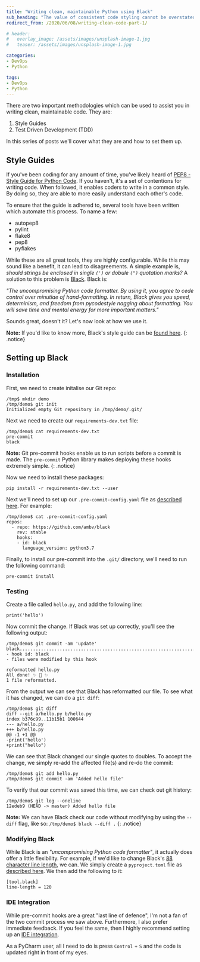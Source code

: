 ```yaml
---
title: "Writing clean, maintainable Python using Black"
sub_heading: "The value of consistent code styling cannot be overstated"
redirect_from: /2020/06/08/writing-clean-code-part-1/

# header:
#   overlay_image: /assets/images/unsplash-image-1.jpg
#   teaser: /assets/images/unsplash-image-1.jpg

categories:
- DevOps
- Python

tags:
- DevOps
- Python
---
```


There are two important methodologies which can be used to assist you in writing clean, maintainable code. They are:
1. Style Guides
2. Test Driven Development (TDD)

In this series of posts we'll cover what they are and how to set them up.

## Style Guides

If you've been coding for any amount of time, you've likely heard of [PEP8 - Style Guide for Python Code](https://www.python.org/dev/peps/pep-0008/). If you haven't, it's a set of contentions for writing code. When followed, it enables coders to write in a common style. By doing so, they are able to more easily understand each other's code.

To ensure that the guide is adhered to, several tools have been written which automate this process. To name a few:
* autopep8
* pylint
* flake8
* pep8
* pyflakes

While these are all great tools, they are highly configurable. While this may sound like a benefit, it can lead to disagreements. A simple example is, _should strings be enclosed in single `(')` or dobule `(")` quotation marks?_ A solution to this problem is [Black](https://github.com/psf/black). Black is:

_"The uncompromising Python code formatter. By using it, you agree to cede control over minutiae of hand-formatting. In return, Black gives you speed, determinism, and freedom from pycodestyle nagging about formatting. You will save time and mental energy for more important matters."_
 
Sounds great, doesn't it? Let's now look at how we use it.

**Note:** If you'd like to know more, Black's style guide can be [found here](https://black.readthedocs.io/en/stable/the_black_code_style.html). 
{: .notice}

## Setting up Black
### Installation

First, we need to create initalise our Git repo:

```
/tmp$ mkdir demo
/tmp/demo$ git init
Initialized empty Git repository in /tmp/demo/.git/
```

Next we need to create our `requirements-dev.txt` file:

```
/tmp/demo$ cat requirements-dev.txt
pre-commit
black
```

**Note:** Git pre-commit hooks enable us to run scripts before a commit is made. The `pre-commit` Python library makes deploying these hooks extremely simple.
{: .notice}

Now we need to install these packages:

```
pip install -r requirements-dev.txt --user
```

Next we'll need to set up our `.pre-commit-config.yaml` file as [described here](https://pre-commit.com/#quick-start). For example:

```
/tmp/demo$ cat .pre-commit-config.yaml 
repos:
  - repo: https://github.com/ambv/black
    rev: stable
    hooks:
    - id: black
      language_version: python3.7
```

Finally, to install our pre-commit into the `.git/` directory, we'll need to run the following command:

```
pre-commit install
```

### Testing

Create a file called `hello.py`, and add the following line:

```
print('hello')
```

Now commit the change. If Black was set up correctly, you'll see the following output:

```
/tmp/demo$ git commit -am 'update'
black....................................................................Failed
- hook id: black
- files were modified by this hook

reformatted hello.py
All done! ✨ 🍰 ✨
1 file reformatted.
```

From the output we can see that Black has reformatted our file. To see what it has changed, we can do a `git diff`:

```
/tmp/demo$ git diff
diff --git a/hello.py b/hello.py
index b376c99..11b15b1 100644
--- a/hello.py
+++ b/hello.py
@@ -1 +1 @@
-print('hello')
+print("hello")
```

We can see that Black changed our single quotes to doubles. To accept the change, we simply re-add the affected file(s) and re-do the commit:

```
/tmp/demo$ git add hello.py
/tmp/demo$ git commit -am 'Added hello file'
```

To verify that our commit was saved this time, we can check out git history:

```
/tmp/demo$ git log --oneline
12edeb9 (HEAD -> master) Added hello file
```

**Note:** We can have Black check our code without modifying by using the `--diff` flag, like so: `/tmp/demo$ black --diff .`
{: .notice}

### Modifying Black

While Black is an _"uncompromising Python code formatter"_, it actually does offer a little flexibility. For example, if we'd like to change Black's [88 character line length](https://black.readthedocs.io/en/stable/the_black_code_style.html#line-length), we can. We simply create a `pyproject.toml` file as [described here](https://black.readthedocs.io/en/stable/pyproject_toml.html). We then add the following to it:

```
[tool.black]
line-length = 120
```

### IDE Integration

While pre-commit hooks are a great "last line of defence", I'm not a fan of the two commit process we saw above. Furthermore, I also prefer immediate feedback. If you feel the same, then I highly recommend setting up an [IDE integration](https://black.readthedocs.io/en/stable/editor_integration.html).

As a PyCharm user, all I need to do is press `Control` + `S` and the code is updated right in front of my eyes.